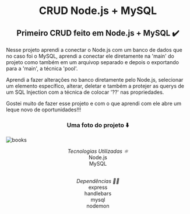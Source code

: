 <h1 align='center'>CRUD Node.js + MySQL</h1>

<h2 align='center'>Primeiro CRUD feito em Node.js + MySQL ✔️</h2>

Nesse projeto aprendi a conectar o Node.js com um banco de dados que no caso foi o MySQL, aprendi a conectar ele diretamente na 'main' do projeto como também em um arquivop separado e depois o exportando para a 'main', a técnica 'pool'.

Aprendi a fazer alterações no banco diretamente pelo Node.js, selecionar um elemento específico, alterar, deletar e também a protejer as querys de um SQL Injection com a técnica de colocar '??' nas propriedades.

Gostei muito de fazer esse projeto e com o que aprendi com ele abre um leque novo de oportunidades!!!

<h3 align='center'>Uma foto do projeto ⬇️</h3>

![books](https://user-images.githubusercontent.com/62243365/195362340-37c28388-29f1-4110-be93-18e1278bc79c.png)

<div align='center'>
<i>Tecnologias Utilizadas ⚛️</i><br>
Node.js<br>
MySQL<br>
<br>

<i>Dependências 👨‍💻</i><br>
express<br>
handlebars<br>
mysql<br>
nodemon<br>
</div>
